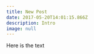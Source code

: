 ```yaml
---
title: New Post
date: 2017-05-20T14:01:15.866Z
description: Intro
image: null
---
```


Here is the text